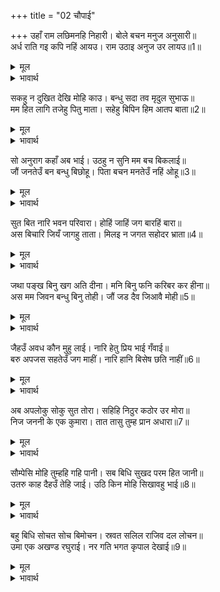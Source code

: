 +++
title = "02 चौपाई"

+++
उहाँ राम लछिमनहि निहारी। बोले बचन मनुज अनुसारी॥  
अर्ध राति गइ कपि नहिं आयउ। राम उठाइ अनुज उर लायउ॥1॥  

<details><summary>मूल</summary>

उहाँ राम लछिमनहि निहारी। बोले बचन मनुज अनुसारी॥  
अर्ध राति गइ कपि नहिं आयउ। राम उठाइ अनुज उर लायउ॥1॥  
</details>

<details><summary>भावार्थ</summary>

 वहाँ लक्ष्मणजी को देखकर श्री रामजी साधारण मनुष्यों के अनुसार (समान) वचन बोले- आधी रात बीत चुकी है, हनुमान्‌ नहीं आए। यह कहकर श्री रामजी ने छोटे भाई लक्ष्मणजी को उठाकर हृदय से लगा लिया॥1॥  
</details>

सकहु न दुखित देखि मोहि काउ। बन्धु सदा तव मृदुल सुभाऊ॥  
मम हित लागि तजेहु पितु माता। सहेहु बिपिन हिम आतप बाता॥2॥  

<details><summary>मूल</summary>

सकहु न दुखित देखि मोहि काउ। बन्धु सदा तव मृदुल सुभाऊ॥  
मम हित लागि तजेहु पितु माता। सहेहु बिपिन हिम आतप बाता॥2॥  
</details>

<details><summary>भावार्थ</summary>

 (और बोले-) हे भाई! तुम मुझे कभी दुःखी नहीं देख सकते थे। तुम्हारा स्वभाव सदा से ही कोमल था। मेरे हित के लिए तुमने माता-पिता को भी छोड दिया और वन में जाडा, गरमी और हवा सब सहन किया॥2॥  
</details>

सो अनुराग कहाँ अब भाई। उठहु न सुनि मम बच बिकलाई॥  
जौं जनतेउँ बन बन्धु बिछोहू। पिता बचन मनतेउँ नहिं ओहू॥3॥  

<details><summary>मूल</summary>

सो अनुराग कहाँ अब भाई। उठहु न सुनि मम बच बिकलाई॥  
जौं जनतेउँ बन बन्धु बिछोहू। पिता बचन मनतेउँ नहिं ओहू॥3॥  
</details>

<details><summary>भावार्थ</summary>

हे भाई! वह प्रेम अब कहाँ है? मेरे व्याकुलतापूर्वक वचन सुनकर उठते क्यों नहीं? यदि मैं जानता कि वन में भाई का विछोह होगा तो मैं पिता का वचन (जिसका मानना मेरे लिए परम कर्तव्य था) उसे भी न मानता॥3॥  
</details>

सुत बित नारि भवन परिवारा। होहिं जाहिं जग बारहिं बारा॥  
अस बिचारि जियँ जागहु ताता। मिलइ न जगत सहोदर भ्राता॥4॥  

<details><summary>मूल</summary>

सुत बित नारि भवन परिवारा। होहिं जाहिं जग बारहिं बारा॥  
अस बिचारि जियँ जागहु ताता। मिलइ न जगत सहोदर भ्राता॥4॥  
</details>

<details><summary>भावार्थ</summary>

पुत्र, धन, स्त्री, घर और परिवार- ये जगत्‌ में बार-बार होते और जाते हैं, परन्तु जगत्‌ में सहोदर भाई बार-बार नहीं मिलता। हृदय में ऐसा विचार कर हे तात! जागो॥4॥  
</details>

<div class="audioEmbed"  caption="AIR-वाचनम्" src="https://archive
.org/download/rAmcharitmAnas-AIR/EPI-325.mp3"></div>

जथा पङ्ख बिनु खग अति दीना। मनि बिनु फनि करिबर कर हीना॥  
अस मम जिवन बन्धु बिनु तोही। जौं जड दैव जिआवै मोही॥5॥  

<details><summary>मूल</summary>

जथा पङ्ख बिनु खग अति दीना। मनि बिनु फनि करिबर कर हीना॥  
अस मम जिवन बन्धु बिनु तोही। जौं जड दैव जिआवै मोही॥5॥  
</details>

<details><summary>भावार्थ</summary>

 जैसे पङ्ख बिना पक्षी, मणि बिना सर्प और सूँड बिना श्रेष्ठ हाथी अत्यन्त दीन हो जाते हैं, हे भाई! यदि कहीं जड दैव मुझे जीवित रखे तो तुम्हारे बिना मेरा जीवन भी ऐसा ही होगा॥5॥  
</details>

जैहउँ अवध कौन मुहु लाई। नारि हेतु प्रिय भाई गँवाई॥  
बरु अपजस सहतेउँ जग माहीं। नारि हानि बिसेष छति नाहीं॥6॥  

<details><summary>मूल</summary>

जैहउँ अवध कौन मुहु लाई। नारि हेतु प्रिय भाई गँवाई॥  
बरु अपजस सहतेउँ जग माहीं। नारि हानि बिसेष छति नाहीं॥6॥  
</details>

<details><summary>भावार्थ</summary>

 स्त्री के लिए प्यारे भाई को खोकर, मैं कौन सा मुँह लेकर अवध जाऊँगा? मैं जगत्‌ में बदनामी भले ही सह लेता (कि राम में कुछ भी वीरता नहीं है जो स्त्री को खो बैठे)। स्त्री की हानि से (इस हानि को देखते) कोई विशेष क्षति नहीं थी॥6॥  
</details>

अब अपलोकु सोकु सुत तोरा। सहिहि निठुर कठोर उर मोरा॥  
निज जननी के एक कुमारा। तात तासु तुम्ह प्रान अधारा॥7॥  

<details><summary>मूल</summary>

अब अपलोकु सोकु सुत तोरा। सहिहि निठुर कठोर उर मोरा॥  
निज जननी के एक कुमारा। तात तासु तुम्ह प्रान अधारा॥7॥  
</details>

<details><summary>भावार्थ</summary>

 अब तो हे पुत्र! मेरे निष्ठुर और कठोर हृदय यह अपयश और तुम्हारा शोक दोनों ही सहन करेगा। हे तात! तुम अपनी माता के एक ही पुत्र और उसके प्राणाधार हो॥7॥  
</details>

सौम्पेसि मोहि तुम्हहि गहि पानी। सब बिधि सुखद परम हित जानी॥  
उतरु काह दैहउँ तेहि जाई। उठि किन मोहि सिखावहु भाई॥8॥  

<details><summary>मूल</summary>

सौम्पेसि मोहि तुम्हहि गहि पानी। सब बिधि सुखद परम हित जानी॥  
उतरु काह दैहउँ तेहि जाई। उठि किन मोहि सिखावहु भाई॥8॥  
</details>

<details><summary>भावार्थ</summary>

 सब प्रकार से सुख देने वाला और परम हितकारी जानकर उन्होन्ने तुम्हें हाथ पकडकर मुझे सौम्पा था। मैं अब जाकर उन्हें क्या उत्तर दूँगा? हे भाई! तुम उठकर मुझे सिखाते (समझाते) क्यों नहीं?॥8॥  
</details>

बहु बिधि सोचत सोच बिमोचन। स्रवत सलिल राजिव दल लोचन॥  
उमा एक अखण्ड रघुराई। नर गति भगत कृपाल देखाई॥9॥  

<details><summary>मूल</summary>

बहु बिधि सोचत सोच बिमोचन। स्रवत सलिल राजिव दल लोचन॥  
उमा एक अखण्ड रघुराई। नर गति भगत कृपाल देखाई॥9॥  
</details>

<details><summary>भावार्थ</summary>

सोच से छुडाने वाले श्री रामजी बहुत प्रकार से सोच कर रहे हैं। उनके कमल की पङ्खुडी के समान नेत्रों से (विषाद के आँसुओं का) जल बह रहा है। (शिवजी कहते हैं-) हे उमा! श्री रघुनाथजी एक (अद्वितीय) और अखण्ड (वियोगरहित) हैं। भक्तों पर कृपा करने वाले भगवान्‌ ने (लीला करके) मनुष्य की दशा दिखलाई है॥9॥  
</details>

